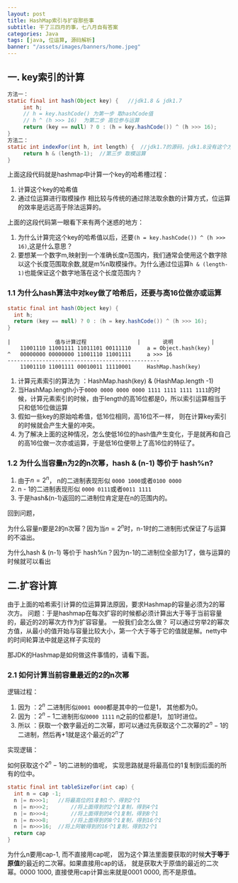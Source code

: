 ```yaml
---
layout: post
title: HashMap索引与扩容那些事
subtitle: 干了三四月的事，七八月自有答案
categories: Java
tags: [java, 位运算, 源码解析]
banner: "/assets/images/banners/home.jpeg"
---
```


## 一. key索引的计算

```java
方法一：
static final int hash(Object key) {   //jdk1.8 & jdk1.7
     int h;
     // h = key.hashCode() 为第一步 取hashCode值
     // h ^ (h >>> 16)  为第二步 高位参与运算
     return (key == null) ? 0 : (h = key.hashCode()) ^ (h >>> 16);
}
方法二：
static int indexFor(int h, int length) {  //jdk1.7的源码，jdk1.8没有这个方法，但是实现原理一样的
     return h & (length-1);  //第三步 取模运算
}
```

上面这段代码就是hashmap中计算一个key的哈希槽过程：
1. 计算这个key的哈希值
2. 通过位运算进行取模操作
相比较与传统的通过除法取余数的计算方式，位运算的效率是远远高于除法运算的。

上面的这段代码第一眼看下来有两个迷惑的地方：
1. 为什么计算完这个key的哈希值以后，还要`(h = key.hashCode()) ^ (h >>> 16)`,这是什么意思？
2. 要想某一个数字m,映射到一个准确长度n范围内，我们通常会使用这个数字除以这个长度范围取余数,就是m%n取模操作。为什么通过位运算`h & (length-1)`也能保证这个数字地落在这个长度范围内？



### 1.1 为什么hash算法中对key做了哈希后，还要与高16位做亦或运算

```java
static final int hash(Object key) {
  int h;
  return (key == null) ? 0 : (h = key.hashCode()) ^ (h >>> 16);
}
```

```
|              值与计算过程                |       说明            |
    11001110 11001111 11011101 00111110     a = Object.hash(key)
^   00000000 00000000 11001110 11001111     a >>> 16
------------------------------------------------
    11001110 11001111 00010011 11110001     HashMap.hash(key)
```

1. 计算元素索引的算法为 ：HashMap.hash(key) & (HashMap.length -1)
2. 当HashMap.length小于`0000 0000 0000 0000 1111 1111 1111 1111`的时候，计算元素索引的时候，由于length的高16位都是0，所以索引运算相当于只和低16位做运算
3. 假如一些key的原始哈希值，低16位相同，高16位不一样， 则在计算key索引的时候就会产生大量的冲突。
4. 为了解决上面的这种情况，怎么使低16位的hash值产生变化，于是就再和自己的高16位做一次亦或运算，于是低16位便带上了高16位的特征了。



### 1.2 为什么当容量n为2的n次幂，hash & (n-1) 等价于 hash%n?

1. 由于$n=2^n$， n的二进制表现形似 `0000 1000`或者`0100 0000`
1. n - 1的二进制表现形似 `0000 0111`或者`0011 1111`
1. 于是hash&(n-1)返回的二进制位肯定是在n的范围内的。

回到问题，

为什么容量n要是2的n次幂？因为当$n=2^n$时，n-1时的二进制形式保证了与运算的不溢出。

为什么hash & (n-1) 等价于 hash%n？因为n-1的二进制位全部为1了，做与运算的时候就可以看出

## 二.扩容计算
由于上面的哈希索引计算的位运算算法原因，要求Hashmap的容量必须为2的幂次方。
问题：于是hashmap在每次扩容的时候都必须计算出大于等于当前容量的，最近的2的幂次方作为扩容容量。
一般我们会怎么做？
可以通过穷举2的幂次方值，从最小的值开始与容量比较大小，第一个大于等于它的值就是解。netty中的时间轮算法中就是这样子实现的

那JDK的Hashmap是如何做这件事情的，请看下面。
### 2.1 如何计算当前容量最近的2的n次幂

逻辑过程：

1. 因为 ：$2^n$       二进制形似` 0001 0000 `都是其中的一位是1， 其他都为0。
2. 因为 ：$2^n-1$二进制形似`0000 1111`   n之前的位都是1， 加1时进位。
3. 所以 ：获取一个数字最近的二次幂，即可以通过先获取这个二次幂的$2^n-1$的二进制，然后再+1就是这个最近的$2^n$了

实现逻辑：

如何获取这个$2^n-1$的二进制的值呢， 实现思路就是将最高位的1复制到后面的所有的位中。

```java
static final int tableSizeFor(int cap) {
  int n = cap -1;
  n |= n>>>1;   //将最高位的1复制1个，得到2个1
  n |= n>>>2;		//将上面得到的2个1复制，得到4个1
  n |= n>>>4;		//将上面得到的4个1复制，得到8个1
  n |= n>>>8;		//将上面得到的8个1复制，得到16个1
  n |= n>>>16;	//将上阿敏得到的16个1复制，得到32个1
  return cap
}
```

为什么n要用cap-1, 而不直接用cap呢， 因为这个算法里面要获取的时候**大于等于原值**的最近的二次幂。如果直接用cap的话， 就是获取大于原值的最近的二次幂。0000 1000, 直接使用cap计算出来就是0001 0000, 而不是原值。

